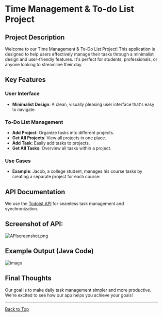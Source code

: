 # Time Management & To-do List Project

## Project Description
Welcome to our Time Management & To-Do List Project! This application is designed to help users effectively manage their tasks through a minimalist design and user-friendly features. It's perfect for students, professionals, or anyone looking to streamline their day.

## Key Features

### User Interface 
- **Minimalist Design**: A clean, visually pleasing user interface that's easy to navigate.

### To-Do List Management
- **Add Project**: Organize tasks into different projects.
- **Get All Projects**: View all projects in one place.
- **Add Task**: Easily add tasks to projects.
- **Get All Tasks**: Overview all tasks within a project.

### Use Cases
- **Example**: Jacob, a college student, manages his course tasks by creating a separate project for each course.


## API Documentation
We use the [Todoist API](https://developer.todoist.com/rest/v2/#overview) for seamless task management and synchronization.

## Screenshot of API:
![APIscreenshot.png](APIscreenshot.png)


## Example Output (Java Code)
![image](https://github.com/ximing21/207-Group/assets/66059161/c2f7dd8b-3f7d-4eb4-8929-dd0edf754fb6)

## Final Thoughts
Our goal is to make daily task management simpler and more productive. We're excited to see how our app helps you achieve your goals!

---

[Back to Top](#time-management--to-do-list-project)
